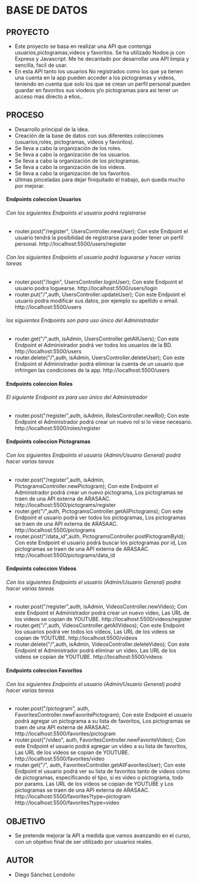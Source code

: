 
# BASE DE DATOS #

## PROYECTO ##
- Este proyecto se basa en realizar una API que contenga usuarios,pictogramas,videos y favoritos. Se ha utilizado Nodoe.js con Express y Javascript. Me he decantado por desarrollar una API limpia y sencilla, facil de usar.
- En esta API tanto los usuarios No registrados como los que ya tienen una cuenta en la app pueden acceder a los pictogramas y videos, teniendo en cuenta que solo los que se crean un perfil personal pueden guardar en favoritos sus viodeos y/o pictogramas para asi tener un acceso mas directo a ellos..

## PROCESO ##
- Desarrollo principal de la idea.
- Creación de la base de datos con sus diferentes colecciones (usuarios,roles, pictogramas, videos y favoritos).
- Se lleva a cabo la organización de los roles.
- Se lleva a cabo la organización de los usuarios.
- Se lleva a cabo la organización de los pictogramas.
- Se lleva a cabo la organización de los videos.
- Se lleva a cabo la organización de los favoritos.
- últimas pinceladas para dejar finiquitado el trabajo, aun queda mucho por mejorar.

#### Endpoints coleccion Usuarios ####

###### Con los siguientes Endpoints el usuario podrá registrarse ######
- router.post("/register", UsersController.newUser); Con este Endpoint el usuario tendrá la posibilidad de registrarse para poder tener un perfil personal.
http://localhost:5500/users/register

###### Con los siguientes Endpoints el usuario podrá loguearse y hacer varias tareas ######
- router.post("/login", UsersController.loginUser); Con este Endpoint el usuario podra loguearse.
http://localhost:5500/users/login
- router.put("/",auth, UsersController.updateUser); Con este Endpoint el usuario podra modificar sus datos, por ejemplo su apellido o email.
http://localhost:5500/users

###### los siguientes Endpoints son para uso único del Administrador ######
- router.get("/",auth, isAdmin, UsersController.getAllUsers); Con este Endpoint el Administrador podrá ver todos los usuarios de la BD.
http://localhost:5500/users
- router.delete("/",auth, isAdmin, UsersController.deleteUser); Con este Endpoint el Administrador podrá eliminar la cuenta de un usuario que infringen las condiciones de la app.
http://localhost:5500/users

#### Endpoints coleccion Roles ####

###### El siguiente Endpoint es para uso único del Administrador ######
- router.post("/register",auth, isAdmin, RolesController.newRol); Con este Endpoint el Administrador podrá crear un nuevo rol si lo viese necesario.
http://localhost:5500/roles/register

#### Endpoints coleccion Pictogramas ####

######  Con los siguientes Endpoints el usuario (Admin/Usuario General) podrá hacer varias tareas ######
- router.post("/register",auth, isAdmin, PictogramsController.newPictogram);  Con este Endpoint el Administrador podrá crear un nuevo pictograma, Los pictogramas se traen de una API externa de ARASAAC.
http://localhost:5500/pictograms/register
- router.get("/",auth, PictogramsController.getAllPictograms); Con este Endpoint el usuario podrá ver todos los pictogramas, Los pictogramas se traen de una API externa de ARASAAC.
http://localhost:5500/pictograms
- router.post("/data_id",auth, PictogramsController.postPictogramById); Con este Endpoint el usuario podrá buscar los pictogramas por id, Los pictogramas se traen de una API externa de ARASAAC.
http://localhost:5500/pictograms/data_id

#### Endpoints coleccion Videos ####

######  Con los siguientes Endpoints el usuario (Admin/Usuario General) podrá hacer varias tareas ######
- router.post("/register",auth, isAdmin, VideosController.newVideo); Con este Endpoint el Administrador podrá crear un nuevo video, Las URL de los videos se copian de YOUTUBE.
http://localhost:5500/videos/register
- router.get("/",auth, VideosController.getAllVideos);  Con este Endpoint los usuarios podrá ver todos los videos, Las URL de los videos se copian de YOUTUBE.
http://localhost:5500/videos
- router.delete("/",auth, isAdmin, VideosController.deleteVideo);  Con este Endpoint el Administrador podrá eliminar un video, Las URL de los videos se copian de YOUTUBE.
http://localhost:5500/videos


#### Endpoints coleccion Favoritos ####

######  Con los siguientes Endpoints el usuario (Admin/Usuario General) podrá hacer varias tareas ######
- router.post("/pictogram", auth, FavoritesController.newFavoritePictogram); Con este Endpoint el usuario podrá agregar un pictograma a su lista de favoritos, Los pictogramas se traen de una API externa de ARASAAC.
http://localhost:5500/favorites/pictogram
- router.post("/video", auth, FavoritesController.newFavoriteVideo); Con este Endpoint el usuario podrá agregar un video a su lista de favoritos, Las URL de los videos se copian de YOUTUBE.
http://localhost:5500/favorites/video
- router.get("/", auth, FavoritesController.getAllFavoritesUser); Con este Endpoint el usuario podrá ver su lista de favoritos tanto de videos como de pictogramas, especificando el tipo, si es video o pictograma, todo por params. Las URL de los videos se copian de YOUTUBE y Los pictogramas se traen de una API externa de ARASAAC.
http://localhost:5500/favorites?type=pictogram
http://localhost:5500/favorites?type=video


## OBJETIVO ##
- Se pretende mejorar la API a medida que vamos avanzando en el curso, con un objetivo final de ser utilizado por usuarios reales.

## AUTOR ##
- Diego Sánchez Londoño 